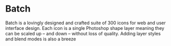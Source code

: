 Batch
=====

Batch is a lovingly designed and crafted suite of 300 icons for web and user interface design. Each icon is a single Photoshop shape layer meaning they can be scaled up – and down – without loss of quality. Adding layer styles and blend modes is also a breeze